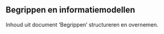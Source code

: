 Begrippen en informatiemodellen
-------------------------------

Inhoud uit document ‘Begrippen’ structureren en overnemen.
